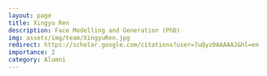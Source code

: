 ```yaml
---
layout: page
title: Xingyu Ren
description: Face Modelling and Generation (PhD) 
img: assets/img/team/XingyuRen.jpg
redirect: https://scholar.google.com/citations?user=7uQyz0AAAAAJ&hl=en
importance: 2
category: Alumni
---
```

